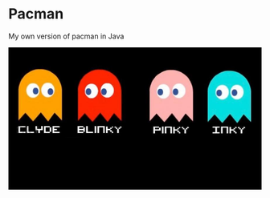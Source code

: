 # Pacman

My own version of pacman in Java

<p>
  <img src="https://github.com/cristinaleonr/Pacman/blob/master/pacman-ghosts%20copy.jpg?raw=true"/>
</p>
